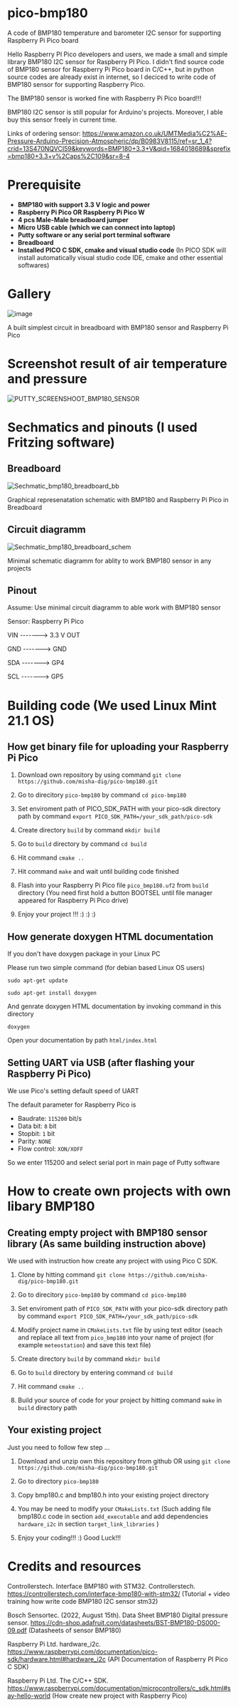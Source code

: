 # pico-bmp180
A code of BMP180 temperature and barometer I2C sensor for supporting Raspberry Pi Pico board 

Hello Raspberry PI Pico developers and users, we made a small and simple library BMP180 I2C sensor for Raspberry PI Pico. I didn't find source code of BMP180 sensor for Raspberry Pi Pico board in C/C++, but in python source codes are already exist in internet, so I deciced to write code of BMP180 sensor for supporting Raspberry Pico.

The BMP180 sensor is worked fine with Raspberry Pi Pico board!!!

BMP180 I2C sensor is still popular for Arduino's projects. Moreover, I able buy this sensor freely in current time. 

Links of ordering sensor: https://www.amazon.co.uk/UMTMedia%C2%AE-Pressure-Arduino-Precision-Atmospheric/dp/B0983V8115/ref=sr_1_4?crid=13S470NQVCI59&keywords=BMP180+3.3+V&qid=1684018689&sprefix=bmp180+3.3+v%2Caps%2C109&sr=8-4


# Prerequisite

* **BMP180 with support 3.3 V logic and power**
* **Raspberry Pi Pico OR Raspberry Pi Pico W**
* **4 pcs Male-Male breadboard jumper**
* **Micro USB cable (which we can connect into laptop)**
* **Putty software or any serial port terminal software** 
* **Breadboard**
* **Installed PICO C SDK, cmake and visual studio code** (In PICO SDK will install automatically visual studio code IDE, cmake and other essential softwares)

# Gallery

![image](https://github.com/misha-dig/pico-bmp180/assets/55639759/8021c95e-e0e8-4662-a0ad-58a35fe5a814)

A built simplest circuit in breadboard with BMP180 sensor and Raspberry Pi Pico

# Screenshot result of air temperature and pressure 

![PUTTY_SCREENSHOOT_BMP180_SENSOR](https://github.com/misha-dig/pico-bmp180/assets/55639759/93d44e74-1c56-4e95-8f4c-7ae87be4087a)

# Sechmatics and pinouts (I used Fritzing software)

## Breadboard

![Sechmatic_bmp180_breadboard_bb](https://github.com/misha-dig/pico-bmp180/assets/55639759/e0398448-72d8-4f70-922c-ee3bfb7d78f7)

Graphical represenatation schematic with BMP180 and Raspberry Pi Pico in Breadboard

## Circuit diagramm

![Sechmatic_bmp180_breadboard_schem](https://github.com/misha-dig/pico-bmp180/assets/55639759/d015a2c3-07e0-4031-914a-d786219e3c64)

Minimal schematic diagramm for ablity to work BMP180 sensor in any projects 

## Pinout 

Assume: Use minimal circuit diagramm to able work with BMP180 sensor

Sensor:      Raspberry Pi Pico

VIN -------> 3.3 V OUT 

GND -------> GND

SDA -------> GP4

SCL -------> GP5

# Building code (We used Linux Mint 21.1 OS)

## How get binary file for uploading your Raspberry Pi Pico

1. Download own repository by using command ```git clone https://github.com/misha-dig/pico-bmp180.git```

2. Go to direcitory ```pico-bmp180``` by command ```cd pico-bmp180```

3. Set enviroment path of PICO_SDK_PATH with your pico-sdk directory path by command ```export PICO_SDK_PATH=/your_sdk_path/pico-sdk```

4. Create directory ```build``` by command ```mkdir build```

5. Go to ```build``` directory by command ```cd build```

6. Hit command ```cmake ..```

7. Hit command ```make``` and wait until building code finished  

8. Flash into your Raspberry Pi Pico file ```pico_bmp180.uf2``` from ```build``` directory (You need first hold a button BOOTSEL until file manager appeared for Raspberry Pi Pico drive)

9. Enjoy your project !!! :) :) :)

## How generate doxygen HTML documentation

If you don't have doxygen package in your Linux PC

Please run two simple command (for debian based Linux OS users)

```sudo apt-get update```

```sudo apt-get install doxygen```

And genrate doxygen HTML documentation by invoking command in this directory

```doxygen``` 

Open your documentation by path ```html/index.html```

## Setting UART via USB (after flashing your Raspberry Pi Pico)

We use Pico's setting default speed of UART

The default parameter for Raspberry Pico is

* Baudrate: ```115200``` bit/s
* Data bit: ```8``` bit
* Stopbit: ```1``` bit 
* Parity: ```NONE```
* Flow control: ```XON/XOFF```

So we enter 115200 and select serial port in main page of Putty software

# How to create own projects with own libary BMP180

## Creating empty project with BMP180 sensor library (As same building instruction above)

We used with instruction how create any project with using Pico C SDK. 

1. Clone by hitting command ```git clone https://github.com/misha-dig/pico-bmp180.git```

2. Go to direcitory ```pico-bmp180``` by command ```cd pico-bmp180```

3. Set enviroment path of ```PICO_SDK_PATH``` with your pico-sdk directory path by command ```export PICO_SDK_PATH=/your_sdk_path/pico-sdk```

4. Modify project name in ```CMakeLists.txt``` file by using text editor (seach and replace all text from ```pico_bmp180``` into your name of project (for example ```meteostation```) and save this text file) 

5. Create directory ```build``` by command ```mkdir build```

6. Go to ```build``` directory by entering command ```cd build``` 

7. Hit command ```cmake ..```

8. Build your source of code for your project by hitting command ```make``` in ```build``` directory path 

## Your existing project

Just you need to follow few step ... 

1. Download and unzip own this repository from github OR using ```git clone https://github.com/misha-dig/pico-bmp180.git```

2. Go to directory ```pico-bmp180```

3. Copy bmp180.c and bmp180.h into your existing project directory

4. You may be need to modify your ```CMakeLists.txt``` (Such adding file bmp180.c code in section ```add_executable``` and add dependencies ```hardware_i2c``` in section ```target_link_libraries``` )  

5. Enjoy your coding!!! :) Good Luck!!!  

# Credits and resources

Controllerstech. Interface BMP180 with STM32. Controllerstech. https://controllerstech.com/interface-bmp180-with-stm32/ (Tutorial + video training how write code BMP180 I2C sensor stm32)

Bosch Sensortec. (2022, August 15th). Data Sheet BMP180 Digital pressure sensor. https://cdn-shop.adafruit.com/datasheets/BST-BMP180-DS000-09.pdf (Datasheets of sensor BMP180)

Raspberry Pi Ltd. hardware_i2c. https://www.raspberrypi.com/documentation/pico-sdk/hardware.html#hardware_i2c (API Documentation of Raspberry PI Pico C SDK)

Raspberry Pi Ltd. The C/C++ SDK. https://www.raspberrypi.com/documentation/microcontrollers/c_sdk.html#say-hello-world (How create new project with Raspberry Pico)
